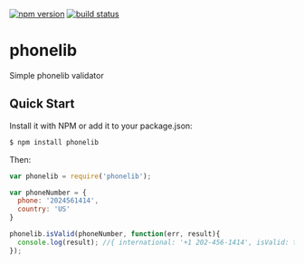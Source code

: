 
[![npm version][npm-image]][npm-url]
[![build status][travis-image]][travis-url]

# phonelib
Simple phonelib validator

## Quick Start

Install it with NPM or add it to your package.json:

``` bash
$ npm install phonelib
```

Then:

``` js
var phonelib = require('phonelib');

var phoneNumber = {
  phone: '2024561414',
  country: 'US'
}

phonelib.isValid(phoneNumber, function(err, result){
  console.log(result); //{ international: '+1 202-456-1414', isValid: true }
});
```
[npm-image]: https://img.shields.io/npm/v/phonelib.svg
[npm-url]: https://npmjs.org/package/phonelib
[travis-image]: https://travis-ci.org/gepser/phonelib.svg
[travis-url]: https://travis-ci.org/gepser/phonelib
